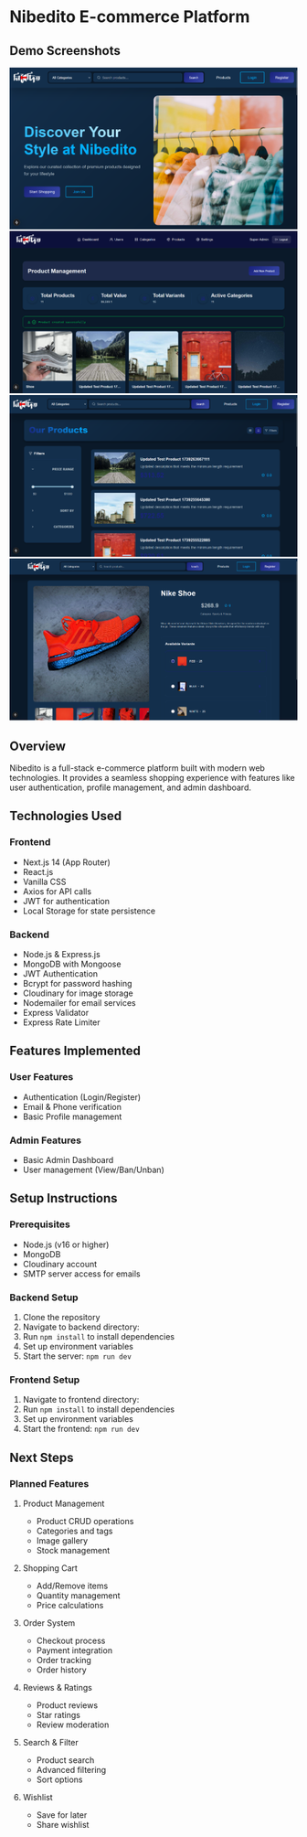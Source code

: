 # Nibedito E-commerce Platform

## Demo Screenshots
![Home Page](./frontend/public/images/demo/demo_homepage.png)
![Admin Dashboard](./frontend/public/images/demo/demo_adminpanel.png)
![Product List](./frontend/public/images/demo/demo_productlist.png)
![Product Details](./frontend/public/images/demo/demo_product.png)

## Overview
Nibedito is a full-stack e-commerce platform built with modern web technologies. It provides a seamless shopping experience with features like user authentication, profile management, and admin dashboard.

## Technologies Used

### Frontend
- Next.js 14 (App Router)
- React.js
- Vanilla CSS
- Axios for API calls
- JWT for authentication
- Local Storage for state persistence

### Backend
- Node.js & Express.js
- MongoDB with Mongoose
- JWT Authentication
- Bcrypt for password hashing
- Cloudinary for image storage
- Nodemailer for email services
- Express Validator
- Express Rate Limiter

## Features Implemented

### User Features
- Authentication (Login/Register)
- Email & Phone verification
- Basic Profile management

### Admin Features
- Basic Admin Dashboard
- User management (View/Ban/Unban)

## Setup Instructions

### Prerequisites
- Node.js (v16 or higher)
- MongoDB
- Cloudinary account
- SMTP server access for emails

### Backend Setup
1. Clone the repository
2. Navigate to backend directory: 
3. Run `npm install` to install dependencies
4. Set up environment variables
5. Start the server: `npm run dev`

### Frontend Setup
1. Navigate to frontend directory: 
2. Run `npm install` to install dependencies
3. Set up environment variables
4. Start the frontend: `npm run dev`



## Next Steps

### Planned Features
1. Product Management
   - Product CRUD operations
   - Categories and tags
   - Image gallery
   - Stock management

2. Shopping Cart
   - Add/Remove items
   - Quantity management
   - Price calculations

3. Order System
   - Checkout process
   - Payment integration
   - Order tracking
   - Order history

4. Reviews & Ratings
   - Product reviews
   - Star ratings
   - Review moderation

5. Search & Filter
   - Product search
   - Advanced filtering
   - Sort options

6. Wishlist
   - Save for later
   - Share wishlist
